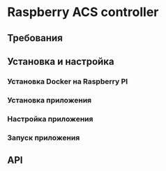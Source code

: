 # Raspberry ACS controller

## Требования

## Установка и настройка

### Установка Docker на Raspberry PI

### Установка приложения

### Настройка приложения

### Запуск приложения

<!-- ## Пользовательский интерфейс -->

## API
